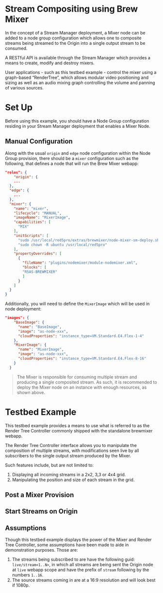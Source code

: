 # Stream Compositing using Brew Mixer

In the concept of a Stream Manager deployment, a Mixer node can be added to a node group configuration which allows one to composite streams being streamed to the Origin into a single output stream to be consumed.

A RESTful API is available through the Stream Manager which provides a means to create, modify and destroy mixers.

User applications - such as this testbed example - control the mixer using a graph-based “RenderTree”, which allows modular video positioning and sizing as well as an audio mixing graph controlling the volume and panning of various sources.

# Set Up

Before using this example, you should have a Node Group configuration residing in your Stream Manager deployment that enables a Mixer Node.

## Manual Configuration

Along with the usual `origin` and `edge` node configuration within the Node Group provision, there should be a `mixer` configuration such as the following, that defines a node that will run the Brew Mixer webapp:

```json
"roles": {
	"origin": {
    ...
  },
  "edge": {
    ...
  },
  "mixer": {
    "name": "mixer",
    "lifecycle": "MANUAL",
    "imageName": "MixerImage",
    "capabilities": [
      "MIX"
    ],
    "initScripts": [
      "sudo /usr/local/red5pro/extras/brewmixer/node-mixer-sm-deploy.sh",
      "sudo chown -R ubuntu /usr/local/red5pro"
    ],
    "propertyOverrides": [
      {
        "fileName": "plugins/nodemixer/module-nodemixer.xml",
        "blocks": [
        "R5AS-BREWMIXER"
        ]
      }
    ]
  }
}
```

Additionally, you will need to define the `MixerImage` which will be used in node deployment:

```json
"images": {
	"BaseImage": {
	  "name": "BaseImage",
	  "image": "as-node-xxx",
	  "cloudProperties": "instance_type=VM.Standard.E4.Flex-1-4"
	},
	"MixerImage": {
	  "name": "MixerImage",
	  "image": "as-node-xxx",
	  "cloudProperties": "instance_type=VM.Standard.E4.Flex-8-16"
	}
  }
```

> The Mixer is responsible for consuming multiple stream and producing a single composited stream. As such, it is recommended to deploy the Mixer node on an instance with enough resources, as shown above.

# Testbed Example

This testbed example provides a means to use what is referred to as the Render Tree Controller commonly shipped with the standalone brewmixer webapp.

The Render Tree Controller interface allows you to manipulate the composition of multiple streams, with modifications seen live by all subscribers to the single output stream produced by the Mixer.

Such features include, but are not limited to:

1. Displaying all incoming streams in a 2x2, 3,3 or 4x4 grid.
2. Manipulating the position and size of each stream in the grid.

## Post a Mixer Provision

## Start Streams on Origin

## Assumptions

Though this testbed example displays the power of the Mixer and Render Tree Controller, some assumptions have been made to aide in demonstration purposes. Those are:

1. The streams being subscribed to are have the following guid: `live/stream<1..N>`, in which all streams are being sent the Origin node at `live` webapp scope and have the prefix of `stream` following by the numbers `1..16`.
2. The source streams coming in are at a 16:9 resolution and will look best if 1080p.
